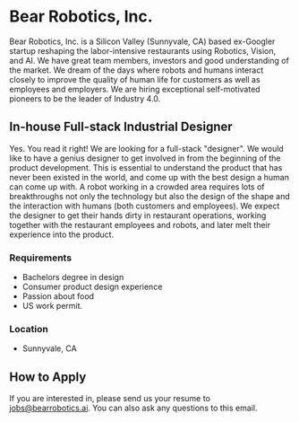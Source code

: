 # Bear Robotics, Inc.

Bear Robotics, Inc. is a Silicon Valley (Sunnyvale, CA) based ex-Googler startup
reshaping the labor-intensive restaurants using Robotics, Vision, and AI.  We
have great team members, investors and good understanding of the market. We
dream of the days where robots and humans interact closely to improve the
quality of human life for customers as well as employees and employers.  We are
hiring exceptional self-motivated pioneers to be the leader of Industry 4.0.

## In-house Full-stack Industrial Designer
Yes. You read it right! We are looking for a full-stack "designer".
We would like to have a genius designer to get involved in from the beginning
of the product development. This is essential to understand the product that has
never been existed in the world, and come up with the best design a human can
come up with. A robot working in a crowded area requires lots of breakthroughs
not only the technology but also the design of the shape and the interaction
with humans (both customers and employees). We expect the designer to get their
hands dirty in restaurant operations, working together with the restaurant
employees and robots, and later melt their experience into the product.

### Requirements
* Bachelors degree in design
* Consumer product design experience
* Passion about food
* US work permit.

### Location
* Sunnyvale, CA

## How to Apply
If you are interested in, please send us your resume to jobs@bearrobotics.ai. 
You can also ask any questions to this email.

